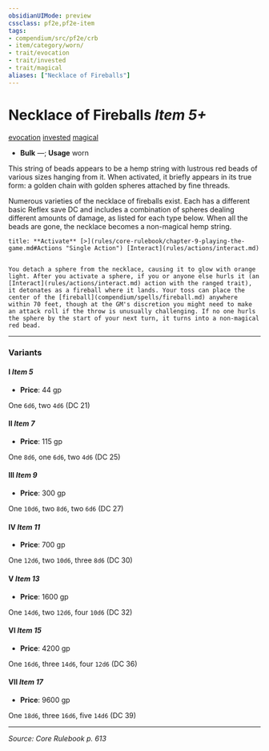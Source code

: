 ```yaml
---
obsidianUIMode: preview
cssclass: pf2e,pf2e-item
tags:
- compendium/src/pf2e/crb
- item/category/worn/
- trait/evocation
- trait/invested
- trait/magical
aliases: ["Necklace of Fireballs"]
---
```

# Necklace of Fireballs *Item 5+*  
[evocation](rules/traits/evocation.md "Evocation School Trait")  [invested](rules/traits/invested.md "Invested Item Trait")  [magical](rules/traits/magical.md "Magical Item Trait")  

- **Bulk** —; **Usage** worn

This string of beads appears to be a hemp string with lustrous red beads of various sizes hanging from it. When activated, it briefly appears in its true form: a golden chain with golden spheres attached by fine threads.

Numerous varieties of the necklace of fireballs exist. Each has a different basic Reflex save DC and includes a combination of spheres dealing different amounts of damage, as listed for each type below. When all the beads are gone, the necklace becomes a non-magical hemp string.

```ad-embed-ability
title: **Activate** [>](rules/core-rulebook/chapter-9-playing-the-game.md#Actions "Single Action") [Interact](rules/actions/interact.md)


You detach a sphere from the necklace, causing it to glow with orange light. After you activate a sphere, if you or anyone else hurls it (an [Interact](rules/actions/interact.md) action with the ranged trait), it detonates as a fireball where it lands. Your toss can place the center of the [fireball](compendium/spells/fireball.md) anywhere within 70 feet, though at the GM's discretion you might need to make an attack roll if the throw is unusually challenging. If no one hurls the sphere by the start of your next turn, it turns into a non-magical red bead.
```

---

### Variants

#### I *Item 5*

- **Price**: 44 gp

One `6d6`, two `4d6` (DC 21)

#### II *Item 7*

- **Price**: 115 gp

One `8d6`, one `6d6`, two `4d6` (DC 25)

#### III *Item 9*

- **Price**: 300 gp

One `10d6`, two `8d6`, two `6d6` (DC 27)

#### IV *Item 11*

- **Price**: 700 gp

One `12d6`, two `10d6`, three `8d6` (DC 30)

#### V *Item 13*

- **Price**: 1600 gp

One `14d6`, two `12d6`, four `10d6` (DC 32)

#### VI *Item 15*

- **Price**: 4200 gp

One `16d6`, three `14d6`, four `12d6` (DC 36)

#### VII *Item 17*

- **Price**: 9600 gp

One `18d6`, three `16d6`, five `14d6` (DC 39)

---
*Source: Core Rulebook p. 613*